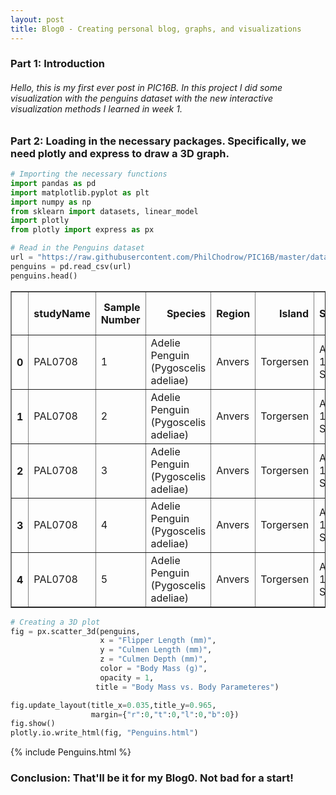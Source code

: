 ```yaml
---
layout: post
title: Blog0 - Creating personal blog, graphs, and visualizations
---
```


### Part 1: Introduction
###### Hello, this is my first ever post in PIC16B. In this project I did some visualization with the penguins dataset with the new interactive visualization methods I learned in week 1. 

### Part 2: Loading in the necessary packages. Specifically, we need plotly and express to draw a 3D graph. 
```python
# Importing the necessary functions
import pandas as pd
import matplotlib.pyplot as plt
import numpy as np
from sklearn import datasets, linear_model
import plotly
from plotly import express as px

# Read in the Penguins dataset
url = "https://raw.githubusercontent.com/PhilChodrow/PIC16B/master/datasets/palmer_penguins.csv"
penguins = pd.read_csv(url)
penguins.head()
```


<div>
<style scoped>
    .dataframe tbody tr th:only-of-type {
        vertical-align: middle;
    }

    .dataframe tbody tr th {
        vertical-align: top;
    }

    .dataframe thead th {
        text-align: right;
    }
</style>
<table border="1" class="dataframe">
  <thead>
    <tr style="text-align: right;">
      <th></th>
      <th>studyName</th>
      <th>Sample Number</th>
      <th>Species</th>
      <th>Region</th>
      <th>Island</th>
      <th>Stage</th>
      <th>Individual ID</th>
      <th>Clutch Completion</th>
      <th>Date Egg</th>
      <th>Culmen Length (mm)</th>
      <th>Culmen Depth (mm)</th>
      <th>Flipper Length (mm)</th>
      <th>Body Mass (g)</th>
      <th>Sex</th>
      <th>Delta 15 N (o/oo)</th>
      <th>Delta 13 C (o/oo)</th>
      <th>Comments</th>
    </tr>
  </thead>
  <tbody>
    <tr>
      <th>0</th>
      <td>PAL0708</td>
      <td>1</td>
      <td>Adelie Penguin (Pygoscelis adeliae)</td>
      <td>Anvers</td>
      <td>Torgersen</td>
      <td>Adult, 1 Egg Stage</td>
      <td>N1A1</td>
      <td>Yes</td>
      <td>11/11/07</td>
      <td>39.1</td>
      <td>18.7</td>
      <td>181.0</td>
      <td>3750.0</td>
      <td>MALE</td>
      <td>NaN</td>
      <td>NaN</td>
      <td>Not enough blood for isotopes.</td>
    </tr>
    <tr>
      <th>1</th>
      <td>PAL0708</td>
      <td>2</td>
      <td>Adelie Penguin (Pygoscelis adeliae)</td>
      <td>Anvers</td>
      <td>Torgersen</td>
      <td>Adult, 1 Egg Stage</td>
      <td>N1A2</td>
      <td>Yes</td>
      <td>11/11/07</td>
      <td>39.5</td>
      <td>17.4</td>
      <td>186.0</td>
      <td>3800.0</td>
      <td>FEMALE</td>
      <td>8.94956</td>
      <td>-24.69454</td>
      <td>NaN</td>
    </tr>
    <tr>
      <th>2</th>
      <td>PAL0708</td>
      <td>3</td>
      <td>Adelie Penguin (Pygoscelis adeliae)</td>
      <td>Anvers</td>
      <td>Torgersen</td>
      <td>Adult, 1 Egg Stage</td>
      <td>N2A1</td>
      <td>Yes</td>
      <td>11/16/07</td>
      <td>40.3</td>
      <td>18.0</td>
      <td>195.0</td>
      <td>3250.0</td>
      <td>FEMALE</td>
      <td>8.36821</td>
      <td>-25.33302</td>
      <td>NaN</td>
    </tr>
    <tr>
      <th>3</th>
      <td>PAL0708</td>
      <td>4</td>
      <td>Adelie Penguin (Pygoscelis adeliae)</td>
      <td>Anvers</td>
      <td>Torgersen</td>
      <td>Adult, 1 Egg Stage</td>
      <td>N2A2</td>
      <td>Yes</td>
      <td>11/16/07</td>
      <td>NaN</td>
      <td>NaN</td>
      <td>NaN</td>
      <td>NaN</td>
      <td>NaN</td>
      <td>NaN</td>
      <td>NaN</td>
      <td>Adult not sampled.</td>
    </tr>
    <tr>
      <th>4</th>
      <td>PAL0708</td>
      <td>5</td>
      <td>Adelie Penguin (Pygoscelis adeliae)</td>
      <td>Anvers</td>
      <td>Torgersen</td>
      <td>Adult, 1 Egg Stage</td>
      <td>N3A1</td>
      <td>Yes</td>
      <td>11/16/07</td>
      <td>36.7</td>
      <td>19.3</td>
      <td>193.0</td>
      <td>3450.0</td>
      <td>FEMALE</td>
      <td>8.76651</td>
      <td>-25.32426</td>
      <td>NaN</td>
    </tr>
  </tbody>
</table>
</div>




```python
# Creating a 3D plot
fig = px.scatter_3d(penguins,
                    x = "Flipper Length (mm)",
                    y = "Culmen Length (mm)",
                    z = "Culmen Depth (mm)",
                    color = "Body Mass (g)",
                    opacity = 1,
                   title = "Body Mass vs. Body Parameteres")

fig.update_layout(title_x=0.035,title_y=0.965,
                  margin={"r":0,"t":0,"l":0,"b":0})
fig.show()
plotly.io.write_html(fig, "Penguins.html")
```

{% include Penguins.html %}



### Conclusion: That'll be it for my Blog0. Not bad for a start!
